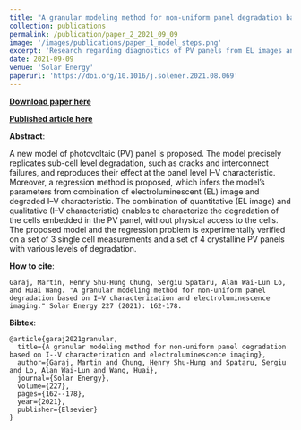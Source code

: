 ```yaml
---
title: "A granular modeling method for non-uniform panel degradation based on I–V characterization and electroluminescence imaging"
collection: publications
permalink: /publication/paper_2_2021_09_09
image: '/images/publications/paper_1_model_steps.png'
excerpt: 'Research regarding diagnostics of PV panels from EL images and I-V characteristics down to the level of individual PV cells.'
date: 2021-09-09
venue: 'Solar Energy'
paperurl: 'https://doi.org/10.1016/j.solener.2021.08.069'
---
```


[**Download paper here**](http://martin-garaj.github.io/files/Martin_Garaj__A_granular_modeling_method_for_non-uniform_panel_degradation_based_on_I–V_characterization_and_electroluminescence_imaging.pdf)

[**Published article here**](https://doi.org/10.1016/j.solener.2021.08.069)

**Abstract**:

A new model of photovoltaic (PV) panel is proposed. The model precisely replicates sub-cell level degradation, 
such as cracks and interconnect failures, and reproduces their effect at the panel level I–V characteristic. 
Moreover, a regression method is proposed, which infers the model’s parameters from combination of 
electroluminescent (EL) image and degraded I–V characteristic. The combination of quantitative (EL image) and 
qualitative (I–V characteristic) enables to characterize the degradation of the cells embedded in the PV panel, 
without physical access to the cells. The proposed model and the regression problem is experimentally verified 
on a set of 3 single cell measurements and a set of 4 crystalline PV panels with various levels of degradation.

**How to cite**:
```text:
Garaj, Martin, Henry Shu-Hung Chung, Sergiu Spataru, Alan Wai-Lun Lo, and Huai Wang. "A granular modeling method for non-uniform panel 
degradation based on I–V characterization and electroluminescence imaging." Solar Energy 227 (2021): 162-178.
```

**Bibtex**:
```text:
@article{garaj2021granular,
  title={A granular modeling method for non-uniform panel degradation based on I--V characterization and electroluminescence imaging},
  author={Garaj, Martin and Chung, Henry Shu-Hung and Spataru, Sergiu and Lo, Alan Wai-Lun and Wang, Huai},
  journal={Solar Energy},
  volume={227},
  pages={162--178},
  year={2021},
  publisher={Elsevier}
}
```


